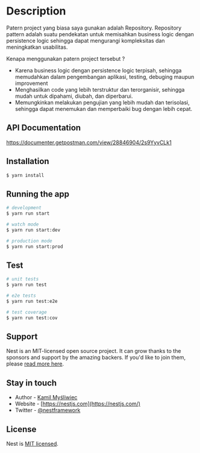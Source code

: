 # Description

Patern project yang biasa saya gunakan adalah Repository. Repository pattern adalah suatu pendekatan untuk memisahkan business logic dengan persistence logic sehingga dapat mengurangi kompleksitas dan meningkatkan usabilitas.

Kenapa menggunakan patern project tersebut ?

- Karena business logic dengan persistence logic terpisah, sehingga memudahkan dalam pengembangan aplikasi, testing, debuging maupun improvement
- Menghasilkan code yang lebih terstruktur dan terorganisir, sehingga mudah untuk dipahami, diubah, dan diperbarui.
- Memungkinkan melakukan pengujian yang lebih mudah dan terisolasi, sehingga dapat menemukan dan memperbaiki bug dengan lebih cepat.

## API Documentation

https://documenter.getpostman.com/view/28846904/2s9YyvCLk1

## Installation

```bash
$ yarn install
```

## Running the app

```bash
# development
$ yarn run start

# watch mode
$ yarn run start:dev

# production mode
$ yarn run start:prod
```

## Test

```bash
# unit tests
$ yarn run test

# e2e tests
$ yarn run test:e2e

# test coverage
$ yarn run test:cov
```

## Support

Nest is an MIT-licensed open source project. It can grow thanks to the sponsors and support by the amazing backers. If you'd like to join them, please [read more here](https://docs.nestjs.com/support).

## Stay in touch

- Author - [Kamil Myśliwiec](https://kamilmysliwiec.com)
- Website - [https://nestjs.com](https://nestjs.com/)
- Twitter - [@nestframework](https://twitter.com/nestframework)

## License

Nest is [MIT licensed](LICENSE).
